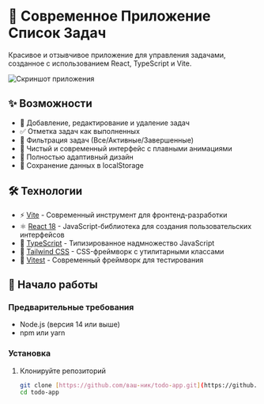 # 🚀 Современное Приложение Список Задач

Красивое и отзывчивое приложение для управления задачами, созданное с использованием React, TypeScript и Vite.

![Скриншот приложения](/screenshot.png)

## ✨ Возможности

- 📝 Добавление, редактирование и удаление задач
- ✅ Отметка задач как выполненных
- 🔄 Фильтрация задач (Все/Активные/Завершенные)
- 🎨 Чистый и современный интерфейс с плавными анимациями
- 📱 Полностью адаптивный дизайн
- 💾 Сохранение данных в localStorage

## 🛠️ Технологии

- ⚡ [Vite](https://vitejs.dev/) - Современный инструмент для фронтенд-разработки
- ⚛️ [React 18](https://reactjs.org/) - JavaScript-библиотека для создания пользовательских интерфейсов
- 📘 [TypeScript](https://www.typescriptlang.org/) - Типизированное надмножество JavaScript
- 🎨 [Tailwind CSS](https://tailwindcss.com/) - CSS-фреймворк с утилитарными классами
- 🧪 [Vitest](https://vitest.dev/) - Современный фреймворк для тестирования

## 🚀 Начало работы

### Предварительные требования

- Node.js (версия 14 или выше)
- npm или yarn

### Установка

1. Клонируйте репозиторий
   ```bash
   git clone [https://github.com/ваш-ник/todo-app.git](https://github.com/ваш-ник/todo-app.git)
   cd todo-app